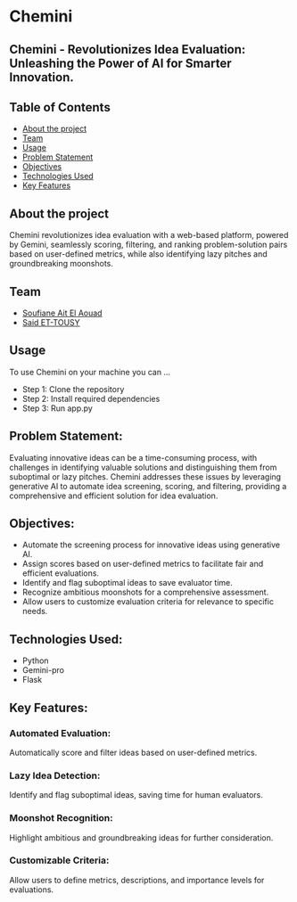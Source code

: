# Chemini
## Chemini - Revolutionizes Idea Evaluation: Unleashing the Power of AI for Smarter Innovation.
## Table of Contents
- [About the project](#about-the-project)
- [Team](#team)
- [Usage](#usage)
- [Problem Statement](#Problem-Statement)
- [Objectives](#Objectives)
- [Technologies Used](#Technologies-Used)
- [Key Features](#Key-Features)

## About the project 
Chemini revolutionizes idea evaluation with a web-based platform, powered by Gemini, seamlessly scoring, filtering, and ranking problem-solution pairs based on user-defined metrics, while also identifying lazy pitches and groundbreaking moonshots.

## Team
- [Soufiane Ait El Aouad](https://www.linkedin.com/in/soufiane-ait-el-aouad/)
- [Said ET-TOUSY](https://www.linkedin.com/in/said-et-tousy/)

## Usage
To use Chemini on your machine you can …
- Step 1: Clone the repository
- Step 2: Install required dependencies
- Step 3: Run app.py

## Problem Statement:
Evaluating innovative ideas can be a time-consuming process, with challenges in identifying valuable solutions and distinguishing them from suboptimal or lazy pitches. Chemini addresses these issues by leveraging generative AI to automate idea screening, scoring, and filtering, providing a comprehensive and efficient solution for idea evaluation.

## Objectives:
- Automate the screening process for innovative ideas using generative AI.
- Assign scores based on user-defined metrics to facilitate fair and efficient evaluations.
- Identify and flag suboptimal ideas to save evaluator time.
- Recognize ambitious moonshots for a comprehensive assessment.
- Allow users to customize evaluation criteria for relevance to specific needs.


## Technologies Used:
- Python
- Gemini-pro
- Flask


## Key Features:
### Automated Evaluation:
Automatically score and filter ideas based on user-defined metrics.

### Lazy Idea Detection:
Identify and flag suboptimal ideas, saving time for human evaluators.

### Moonshot Recognition:
Highlight ambitious and groundbreaking ideas for further consideration.

### Customizable Criteria:
Allow users to define metrics, descriptions, and importance levels for evaluations.